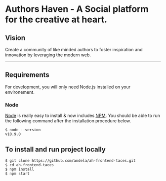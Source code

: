 Authors Haven - A Social platform for the creative at heart.
=======

## Vision
Create a community of like minded authors to foster inspiration and innovation
by leveraging the modern web.

---

## Requirements

For development, you will only need Node.js installed on your environement.

### Node

[Node](http://nodejs.org/) is really easy to install & now includes [NPM](https://npmjs.org/).
You should be able to run the following command after the installation procedure
below.

    $ node --version
    v10.9.0


## To install and run project locally

    $ git clone https://github.com/andela/ah-frontend-taces.git
    $ cd ah-frontend-taces
    $ npm install
    $ npm start